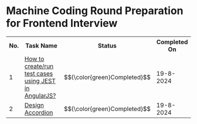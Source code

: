 # Machine Coding Round Preparation for Frontend Interview

<table>
  <tr>
    <th>No.</th>
    <th>Task Name</th>
    <th>Status</th>
    <th>Completed On</th>
  </tr>
  <tr>
    <td>1</td>
    <td><a href="https://github.com/mihir145/Machine-Coding/tree/main/00_how_to_run_test_cases">How to create/run test cases using JEST in AngularJS?</a></td>
    <td class="completed">$${\color{green}Completed}$$</td>
    <td>19-8-2024</td>
  </tr>
  <tr>
    <td>2</td>
    <td><a href="https://github.com/mihir145/Machine-Coding/tree/main/01_Accordion">Design Accordion</a></td>
    <td>$${\color{green}Completed}$$</td>
    <td>19-8-2024</td>
  </tr>
</table>
